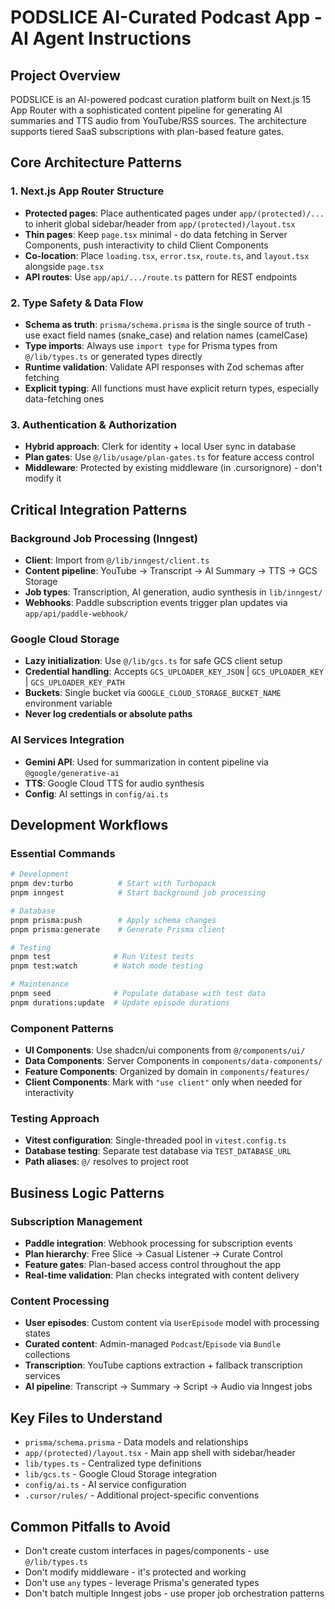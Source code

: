 # PODSLICE AI-Curated Podcast App - AI Agent Instructions

## Project Overview
PODSLICE is an AI-powered podcast curation platform built on Next.js 15 App Router with a sophisticated content pipeline for generating AI summaries and TTS audio from YouTube/RSS sources. The architecture supports tiered SaaS subscriptions with plan-based feature gates.

## Core Architecture Patterns

### 1. Next.js App Router Structure
- **Protected pages**: Place authenticated pages under `app/(protected)/...` to inherit global sidebar/header from `app/(protected)/layout.tsx`
- **Thin pages**: Keep `page.tsx` minimal - do data fetching in Server Components, push interactivity to child Client Components
- **Co-location**: Place `loading.tsx`, `error.tsx`, `route.ts`, and `layout.tsx` alongside `page.tsx`
- **API routes**: Use `app/api/.../route.ts` pattern for REST endpoints

### 2. Type Safety & Data Flow
- **Schema as truth**: `prisma/schema.prisma` is the single source of truth - use exact field names (snake_case) and relation names (camelCase)
- **Type imports**: Always use `import type` for Prisma types from `@/lib/types.ts` or generated types directly
- **Runtime validation**: Validate API responses with Zod schemas after fetching
- **Explicit typing**: All functions must have explicit return types, especially data-fetching ones

### 3. Authentication & Authorization
- **Hybrid approach**: Clerk for identity + local User sync in database
- **Plan gates**: Use `@/lib/usage/plan-gates.ts` for feature access control
- **Middleware**: Protected by existing middleware (in .cursorignore) - don't modify it

## Critical Integration Patterns

### Background Job Processing (Inngest)
- **Client**: Import from `@/lib/inngest/client.ts` 
- **Content pipeline**: YouTube → Transcript → AI Summary → TTS → GCS Storage
- **Job types**: Transcription, AI generation, audio synthesis in `lib/inngest/`
- **Webhooks**: Paddle subscription events trigger plan updates via `app/api/paddle-webhook/`

### Google Cloud Storage
- **Lazy initialization**: Use `@/lib/gcs.ts` for safe GCS client setup
- **Credential handling**: Accepts `GCS_UPLOADER_KEY_JSON` | `GCS_UPLOADER_KEY` | `GCS_UPLOADER_KEY_PATH`
- **Buckets**: Single bucket via `GOOGLE_CLOUD_STORAGE_BUCKET_NAME` environment variable
- **Never log credentials or absolute paths**

### AI Services Integration
- **Gemini API**: Used for summarization in content pipeline via `@google/generative-ai`
- **TTS**: Google Cloud TTS for audio synthesis
- **Config**: AI settings in `config/ai.ts`

## Development Workflows

### Essential Commands
```bash
# Development
pnpm dev:turbo          # Start with Turbopack
pnpm inngest            # Start background job processing

# Database
pnpm prisma:push        # Apply schema changes
pnpm prisma:generate    # Generate Prisma client

# Testing  
pnpm test              # Run Vitest tests
pnpm test:watch        # Watch mode testing

# Maintenance
pnpm seed              # Populate database with test data
pnpm durations:update  # Update episode durations
```

### Component Patterns
- **UI Components**: Use shadcn/ui components from `@/components/ui/`
- **Data Components**: Server Components in `components/data-components/`
- **Feature Components**: Organized by domain in `components/features/`
- **Client Components**: Mark with `"use client"` only when needed for interactivity

### Testing Approach
- **Vitest configuration**: Single-threaded pool in `vitest.config.ts`
- **Database testing**: Separate test database via `TEST_DATABASE_URL`
- **Path aliases**: `@/` resolves to project root

## Business Logic Patterns

### Subscription Management
- **Paddle integration**: Webhook processing for subscription events
- **Plan hierarchy**: Free Slice → Casual Listener → Curate Control
- **Feature gates**: Plan-based access control throughout the app
- **Real-time validation**: Plan checks integrated with content delivery

### Content Processing
- **User episodes**: Custom content via `UserEpisode` model with processing states
- **Curated content**: Admin-managed `Podcast`/`Episode` via `Bundle` collections  
- **Transcription**: YouTube captions extraction + fallback transcription services
- **AI pipeline**: Transcript → Summary → Script → Audio via Inngest jobs

## Key Files to Understand
- `prisma/schema.prisma` - Data models and relationships
- `app/(protected)/layout.tsx` - Main app shell with sidebar/header
- `lib/types.ts` - Centralized type definitions  
- `lib/gcs.ts` - Google Cloud Storage integration
- `config/ai.ts` - AI service configuration
- `.cursor/rules/` - Additional project-specific conventions

## Common Pitfalls to Avoid
- Don't create custom interfaces in pages/components - use `@/lib/types.ts`
- Don't modify middleware - it's protected and working
- Don't use `any` types - leverage Prisma's generated types
- Don't batch multiple Inngest jobs - use proper job orchestration patterns